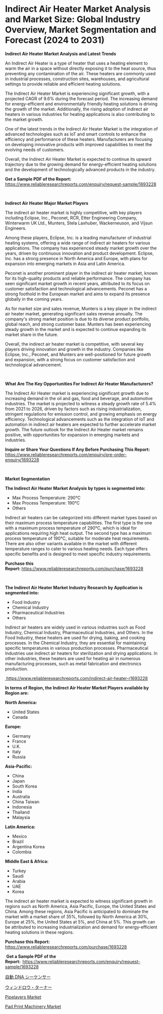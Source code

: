 <p><h1>Indirect Air Heater Market Analysis and Market Size: Global Industry Overview, Market Segmentation and Forecast (2024 to 2031)</h1></p><p><strong>Indirect Air Heater Market Analysis and Latest Trends</strong></p>
<p><p>An Indirect Air Heater is a type of heater that uses a heating element to warm the air in a space without directly exposing it to the heat source, thus preventing any contamination of the air. These heaters are commonly used in industrial processes, construction sites, warehouses, and agricultural settings to provide reliable and efficient heating solutions.</p><p>The Indirect Air Heater Market is experiencing significant growth, with a projected CAGR of 9.6% during the forecast period. The increasing demand for energy-efficient and environmentally friendly heating solutions is driving the growth of the market. Additionally, the rising adoption of indirect air heaters in various industries for heating applications is also contributing to the market growth.</p><p>One of the latest trends in the Indirect Air Heater Market is the integration of advanced technologies such as IoT and smart controls to enhance the efficiency and performance of these heaters. Manufacturers are focusing on developing innovative products with improved capabilities to meet the evolving needs of customers.</p><p>Overall, the Indirect Air Heater Market is expected to continue its upward trajectory due to the growing demand for energy-efficient heating solutions and the development of technologically advanced products in the industry.</p></p>
<p><strong>Get a Sample PDF of the Report:&nbsp;</strong> <a href="https://www.reliableresearchreports.com/enquiry/request-sample/1693228">https://www.reliableresearchreports.com/enquiry/request-sample/1693228</a></p>
<p>&nbsp;</p>
<p><strong>Indirect Air Heater Major Market Players</strong></p>
<p><p>The indirect air heater market is highly competitive, with key players including Eclipse, Inc., Peconet, RCR, Etter Engineering Company, Winterwarm UK Ltd., Munters, Stela Laxhuber, Wackerneuson, and Vijsun Engineers. </p><p>Among these players, Eclipse, Inc. is a leading manufacturer of industrial heating systems, offering a wide range of indirect air heaters for various applications. The company has experienced steady market growth over the years, driven by continuous innovation and product development. Eclipse, Inc. has a strong presence in North America and Europe, with plans for expansion into emerging markets in Asia and Latin America.</p><p>Peconet is another prominent player in the indirect air heater market, known for its high-quality products and reliable performance. The company has seen significant market growth in recent years, attributed to its focus on customer satisfaction and technological advancements. Peconet has a strong foothold in the European market and aims to expand its presence globally in the coming years.</p><p>As for market size and sales revenue, Munters is a key player in the indirect air heater market, generating significant sales revenue annually. The company's strong market position is due to its diverse product portfolio, global reach, and strong customer base. Munters has been experiencing steady growth in the market and is expected to continue expanding its market share in the future.</p><p>Overall, the indirect air heater market is competitive, with several key players driving innovation and growth in the industry. Companies like Eclipse, Inc., Peconet, and Munters are well-positioned for future growth and expansion, with a strong focus on customer satisfaction and technological advancement.</p></p>
<p>&nbsp;</p>
<p><strong>What Are The Key Opportunities For Indirect Air Heater Manufacturers?</strong></p>
<p><p>The Indirect Air Heater market is experiencing significant growth due to increasing demand in the oil and gas, food and beverage, and automotive industries. The market is projected to witness a steady growth rate of 5.4% from 2021 to 2026, driven by factors such as rising industrialization, stringent regulations for emission control, and growing emphasis on energy efficiency. Technological advancements such as the integration of IoT and automation in indirect air heaters are expected to further accelerate market growth. The future outlook for the Indirect Air Heater market remains positive, with opportunities for expansion in emerging markets and industries.</p></p>
<p><strong>Inquire or Share Your Questions If Any Before Purchasing This Report:</strong> <a href="https://www.reliableresearchreports.com/enquiry/pre-order-enquiry/1693228">https://www.reliableresearchreports.com/enquiry/pre-order-enquiry/1693228</a></p>
<p>&nbsp;</p>
<p><strong>Market Segmentation</strong></p>
<p><strong>The Indirect Air Heater Market Analysis by types is segmented into:</strong></p>
<p><ul><li>Max Process Temperature: 290°C</li><li>Max Process Temperature: 190°C</li><li>Others</li></ul></p>
<p><p>Indirect air heaters can be categorized into different market types based on their maximum process temperature capabilities. The first type is the one with a maximum process temperature of 290°C, which is ideal for applications requiring high heat output. The second type has a maximum process temperature of 190°C, suitable for moderate heat requirements. There are also other variants available in the market with different temperature ranges to cater to various heating needs. Each type offers specific benefits and is designed to meet specific industry requirements.</p></p>
<p><strong>Purchase this Report:&nbsp;</strong><a href="https://www.reliableresearchreports.com/purchase/1693228">https://www.reliableresearchreports.com/purchase/1693228</a></p>
<p>&nbsp;</p>
<p><strong>The Indirect Air Heater Market Industry Research by Application is segmented into:</strong></p>
<p><ul><li>Food Industry</li><li>Chemical Industry</li><li>Pharmaceutical Industries</li><li>Others</li></ul></p>
<p><p>Indirect air heaters are widely used in various industries such as Food Industry, Chemical Industry, Pharmaceutical Industries, and Others. In the Food Industry, these heaters are used for drying, baking, and cooking processes. In the Chemical Industry, they are essential for maintaining specific temperatures in various production processes. Pharmaceutical Industries use indirect air heaters for sterilization and drying applications. In other industries, these heaters are used for heating air in numerous manufacturing processes, such as metal fabrication and electronics production.</p></p>
<p><a href="https://www.reliableresearchreports.com/indirect-air-heater-r1693228">&nbsp;https://www.reliableresearchreports.com/indirect-air-heater-r1693228</a></p>
<p><strong>In terms of Region, the Indirect Air Heater Market Players available by Region are:</strong></p>
<p>
    <p> <strong> North America: </strong>
        <ul>
            <li>United States</li>
            <li>Canada</li>
        </ul>
        </p> 
    <p> <strong> Europe: </strong>
        <ul>
            <li>Germany</li>
            <li>France</li>
            <li>U.K.</li>
            <li>Italy</li>
            <li>Russia</li>
        </ul>
        </p> 
    <p> <strong> Asia-Pacific: </strong>
        <ul>
            <li>China</li>
            <li>Japan</li>
            <li>South Korea</li>
            <li>India</li>
            <li>Australia</li>
            <li>China Taiwan</li>
            <li>Indonesia</li>
            <li>Thailand</li>
            <li>Malaysia</li>
        </ul>
        </p> 
    <p> <strong> Latin America: </strong>
        <ul>
            <li>Mexico</li>
            <li>Brazil</li>
            <li>Argentina Korea</li>
            <li>Colombia</li>
        </ul>
        </p> 
    <p> <strong> Middle East & Africa: </strong>
        <ul>
            <li>Turkey</li>
            <li>Saudi</li>
            <li>Arabia</li>
            <li>UAE</li>
            <li>Korea</li>
        </ul>
    </p>
    </p>
<p><p>The indirect air heater market is expected to witness significant growth in regions such as North America, Asia Pacific, Europe, the United States and China. Among these regions, Asia Pacific is anticipated to dominate the market with a market share of 35%, followed by North America at 30%, Europe at 25%, the United States at 5%, and China at 5%. This growth can be attributed to increasing industrialization and demand for energy-efficient heating solutions in these regions.</p></p>
<p><strong>Purchase this Report: </strong><a href="https://www.reliableresearchreports.com/purchase/1693228">https://www.reliableresearchreports.com/purchase/1693228</a></p>
<p>&nbsp;<strong>Get a Sample PDF of the Report:&nbsp;&nbsp;</strong><a href="https://www.reliableresearchreports.com/enquiry/request-sample/1693228">https://www.reliableresearchreports.com/enquiry/request-sample/1693228</a></p>
<p><strong></strong></p>
<p><p><a href="https://github.com/RodHoppe07/Market-Research-Report-List-1/blob/main/400030731746.md">自動 DNA シーケンサー</a></p><p><a href="https://github.com/laurenreichert/Market-Research-Report-List-1/blob/main/195250331745.md">ウィンドロウ・ターナー</a></p><p><a href="https://github.com/mbisetmhermsr/Market-Research-Report-List-2/blob/main/pipelayers-market.md">Pipelayers Market</a></p><p><a href="https://github.com/zjyglelu/Market-Research-Report-List-2/blob/main/pad-print-machinery-market.md">Pad Print Machinery Market</a></p></p>